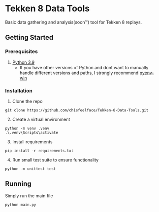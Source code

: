 # Tekken 8 Data Tools
Basic data gathering and analysis(soon™) tool for Tekken 8 replays.

## Getting Started

### Prerequisites
1. [Python 3.9](https://www.python.org/downloads/release/python-3913/)
    - If you have other versions of Python and dont want to manually handle different versions and paths, I strongly recommend [pyenv-win](https://github.com/pyenv-win/pyenv-win)

### Installation

1. Clone the repo

```
git clone https://github.com/chiefeelface/Tekken-8-Data-Tools.git
```

2. Create a virtual environment

```
python -m venv .venv
.\.venv\Scripts\activate
```

3. Install requirements

```
pip install -r requirements.txt
```

4. Run small test suite to ensure functionality

```
python -m unittest test
```

## Running
Simply run the main file

```
python main.py
```
